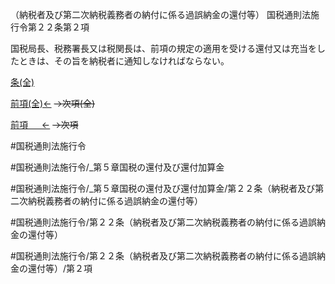 （納税者及び第二次納税義務者の納付に係る過誤納金の還付等）
国税通則法施行令第２２条第２項

国税局長、税務署長又は税関長は、前項の規定の適用を受ける還付又は充当をしたときは、その旨を納税者に通知しなければならない。

[条(全)](国税通則法施行＿令＿第２２条_.md)

[前項(全)←](国税通則法施行＿令＿第２２条第１項_.md)  ~~→次項(全)~~

[前項 　 ←](国税通則法施行＿令＿第２２条第１項.md)  ~~→次項~~



#国税通則法施行令

#国税通則法施行令/_第５章国税の還付及び還付加算金

#国税通則法施行令/_第５章国税の還付及び還付加算金/第２２条（納税者及び第二次納税義務者の納付に係る過誤納金の還付等）

#国税通則法施行令/第２２条（納税者及び第二次納税義務者の納付に係る過誤納金の還付等）

#国税通則法施行令/第２２条（納税者及び第二次納税義務者の納付に係る過誤納金の還付等）/第２項

